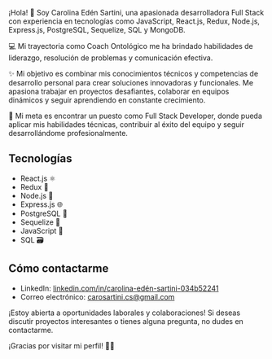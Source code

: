 ¡Hola! 👋 Soy Carolina Edén Sartini, una apasionada desarrolladora Full Stack con experiencia en tecnologías como JavaScript, React.js, Redux, Node.js,  Express.js,  PostgreSQL,  Sequelize, SQL y MongoDB.

💻 Mi trayectoria como Coach Ontológico me ha brindado habilidades de liderazgo, resolución de problemas y comunicación efectiva.

✨ Mi objetivo es combinar mis conocimientos técnicos y competencias de desarrollo personal para crear soluciones innovadoras y funcionales. Me apasiona trabajar en proyectos desafiantes, colaborar en equipos dinámicos y seguir aprendiendo en constante crecimiento.

🎯 Mi meta es encontrar un puesto como Full Stack Developer, donde pueda aplicar mis habilidades técnicas, contribuir al éxito del equipo y seguir desarrollándome profesionalmente.

## Tecnologías
- React.js ⚛️
- Redux 🔄
- Node.js 🚀
- Express.js 🌐
-  PostgreSQL 🐘
-  Sequelize 🌊
-  JavaScript 📜
-  SQL 🗃️
  

## Cómo contactarme
- LinkedIn: [linkedin.com/in/carolina-edén-sartini-034b52241](https://linkedin.com/in/carolina-edén-sartini-034b52241)
- Correo electrónico: [carosartini.cs@gmail.com](mailto:carosartini.cs@gmail.com)

¡Estoy abierta a oportunidades laborales y colaboraciones! Si deseas discutir proyectos interesantes o tienes alguna pregunta, no dudes en contactarme.

¡Gracias por visitar mi perfil! 🚀😊
